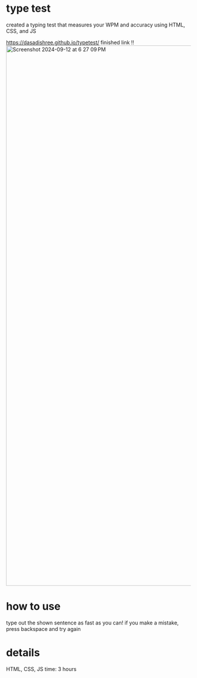 # type test

created a typing test that measures your WPM and accuracy using HTML, CSS, and JS

https://dasadishree.github.io/typetest/
finished link !!
<img width="1470" alt="Screenshot 2024-09-12 at 6 27 09 PM" src="https://github.com/user-attachments/assets/6fc4d312-107f-46c7-b538-3cb82830bf36">

# how to use
type out the shown sentence as fast as you can! if you make a mistake, press backspace and try again

# details
HTML, CSS, JS
time: 3 hours
